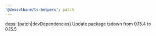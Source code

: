 ```yaml
---
'@desselbane/ts-helpers': patch
---
```


deps: [patch|devDependencies] Update package tsdown from 0.15.4 to 0.15.5
